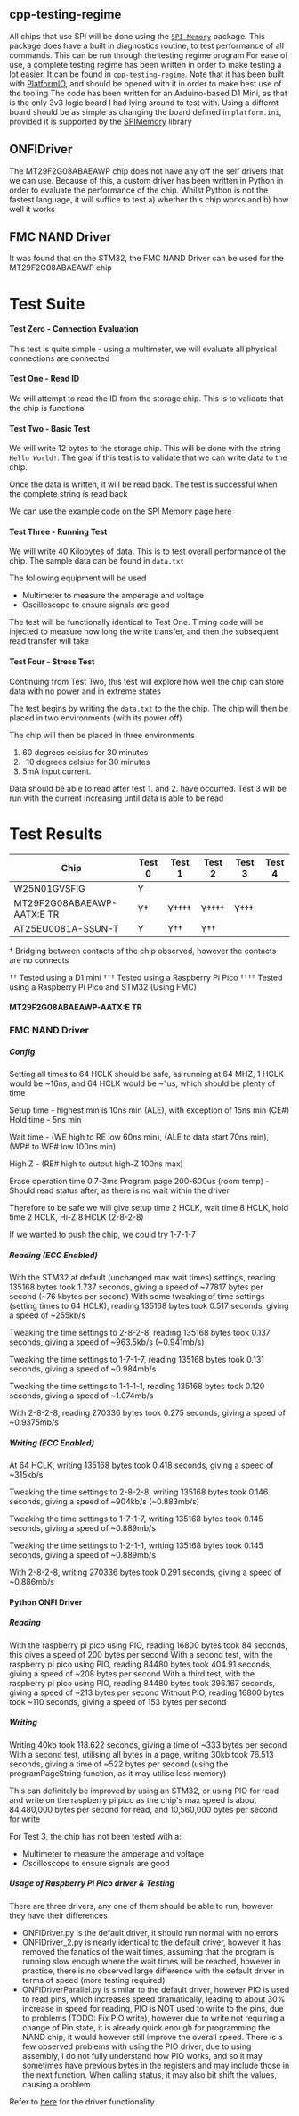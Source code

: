 ## cpp-testing-regime

All chips that use SPI will be done using the [`SPI Memory`](https://github.com/Marzogh/SPIMemory) package. This package does have a built in diagnostics routine, to test performance of all commands. This can be run through the testing regime program
For ease of use, a complete testing regime has been written in order to make testing a lot easier. It can be found in `cpp-testing-regime`. 
Note that it has been built with [PlatformIO](https://platformio.org/), and should be opened with it in order to make best use of the tooling
The code has been written for an Arduino-based D1 Mini, as that is the only 3v3 logic board I had lying around to test with. Using a differnt board should be as simple as changing the board defined in `platform.ini`, provided it is supported by the [SPIMemory](https://github.com/Marzogh/SPIMemory) library

## ONFIDriver

The MT29F2G08ABAEAWP chip does not have any off the self drivers that we can use. Because of this, a custom driver has been written in Python in order to evaluate the performance of the chip. Whilst Python is not the fastest language, it will suffice to test a) whether this chip works and b) how well it works

## FMC NAND Driver

It was found that on the STM32, the FMC NAND Driver can be used for the MT29F2G08ABAEAWP chip

# Test Suite

#### Test Zero - Connection Evaluation

This test is quite simple - using a multimeter, we will evaluate all physical connections are connected

#### Test One - Read ID

We will attempt to read the ID from the storage chip. This is to validate that the chip is functional

#### Test Two - Basic Test

We will write 12 bytes to the storage chip. This will be done with the string `Hello World!`. The goal if this test is to validate that we can write data to the chip.

Once the data is written, it will be read back. The test is successful when the complete string is read back

We can use the example code on the SPI Memory page [here](https://github.com/Marzogh/SPIMemory/blob/master/examples/readWriteString/readWriteString.ino)

#### Test Three - Running Test

We will write 40 Kilobytes of data. This is to test overall performance of the chip. The sample data can be found in `data.txt`

The following equipment will be used

- Multimeter to measure the amperage and voltage
- Oscilloscope to ensure signals are good

The test will be functionally identical to Test One. Timing code will be injected to measure how long the write transfer, and then the subsequent read transfer will take

#### Test Four - Stress Test

Continuing from Test Two, this test will explore how well the chip can store data with no power and in extreme states

The test begins by writing the `data.txt` to the the chip. The chip will then be placed in two environments (with its power off)

The chip will then be placed in three environments

1. 60 degrees celsius for 30 minutes
2. -10 degrees celsius for 30 minutes
3. 5mA input current.

Data should be able to read after test 1. and 2. have occurred. Test 3 will be run with the current increasing until data is able to be read

# Test Results
| Chip                       | Test 0 | Test 1 | Test 2 | Test 3 | Test 4 |
|----------------------------|--------|--------|--------|--------|--------|
| W25N01GVSFIG               | Y      |        |        |        |        |
| MT29F2G08ABAEAWP-AATX:E TR | Y†     | Y††††  | Y††††  | Y†††   |        |
| AT25EU0081A-SSUN-T         | Y      | Y††    | Y††    |        |        |

† Bridging between contacts of the chip observed, however the contacts are no connects

†† Tested using a D1 mini
††† Tested using a Raspberry Pi Pico
†††† Tested using a Raspberry Pi Pico and STM32 (Using FMC)


#### MT29F2G08ABAEAWP-AATX:E TR
### FMC NAND Driver
##### Config
Setting all times to 64 HCLK should be safe, as running at 64 MHZ, 1 HCLK would be ~16ns, and 64 HCLK would be ~1us, which should be plenty of time

Setup time - highest min is 10ns min (ALE), with exception of 15ns min (CE#)
Hold time - 5ns min

Wait time - (WE high to RE low 60ns min), (ALE to data start 70ns min), (WP# to WE# low 100ns min)

High Z - (RE# high to output high-Z 100ns max)

Erase operation time 0.7-3ms
Program page 200-600us (room temp) - Should read status after, as there is no wait within the driver

Therefore to be safe we will give setup time 2 HCLK, wait time 8 HCLK, hold time 2 HCLK, Hi-Z 8 HCLK (2-8-2-8)

If we wanted to push the chip, we could try 1-7-1-7

##### Reading (ECC Enabled)
With the STM32 at default (unchanged max wait times) settings, reading 135168 bytes took 1.737 seconds, giving a speed of ~77817 bytes per second (~76 kbytes per second)
With some tweaking of time settings (setting times to 64 HCLK), reading 135168 bytes took 0.517 seconds, giving a speed of ~255kb/s

Tweaking the time settings to 2-8-2-8, reading 135168 bytes took 0.137 seconds, giving a speed of ~963.5kb/s (~0.941mb/s)

Tweaking the time settings to 1-7-1-7, reading 135168 bytes took 0.131 seconds, giving a speed of ~0.984mb/s

Tweaking the time settings to 1-1-1-1, reading 135168 bytes took 0.120 seconds, giving a speed of ~1.074mb/s

With 2-8-2-8, reading 270336 bytes took 0.275 seconds, giving a speed of ~0.9375mb/s

##### Writing (ECC Enabled)
At 64 HCLK, writing 135168 bytes took 0.418 seconds, giving a speed of ~315kb/s

Tweaking the time settings to 2-8-2-8, writing 135168 bytes took 0.146 seconds, giving a speed of ~904kb/s (~0.883mb/s)

Tweaking the time settings to 1-7-1-7, writing 135168 bytes took 0.145 seconds, giving a speed of ~0.889mb/s

Tweaking the time settings to 1-2-1-1, writing 135168 bytes took 0.145 seconds, giving a speed of ~0.889mb/s


With 2-8-2-8, writing 270336 bytes took 0.291 seconds, giving a speed of ~0.886mb/s

#### Python ONFI Driver
##### Reading
With the raspberry pi pico using PIO, reading 16800 bytes took 84 seconds, this gives a speed of 200 bytes per second
With a second test, with the raspberry pi pico using PIO, reading 84480 bytes took 404.91 seconds, giving a speed of ~208 bytes per second
With a third test, with the raspberry pi pico using PIO, reading 84480 bytes took 396.167 seconds, giving a speed of ~213 bytes per second
Without PIO, reading 16800 bytes took ~110 seconds, giving a speed of 153 bytes per second

##### Writing
Writing 40kb took 118.622 seconds, giving a time of ~333 bytes per second
With a second test, utilising all bytes in a page, writing 30kb took 76.513 seconds, giving a time of ~522 bytes per second (using the programPageString function, as it may utilise less memory)

This can definitely be improved by using an STM32, or using PIO for read and write on the raspberry pi pico as the chip's max speed is about 84,480,000 bytes per second for read, and 10,560,000 bytes per second for write

For Test 3, the chip has not been tested with a:
- Multimeter to measure the amperage and voltage
- Oscilloscope to ensure signals are good

##### Usage of Raspberry Pi Pico driver & Testing
There are three drivers, any one of them should be able to run, however they have their differences
- ONFIDriver.py is the default driver, it should run normal with no errors
- ONFIDriver_2.py is nearly identical to the default driver, however it has removed the fanatics of the wait times, assuming that the program is running slow enough where the wait times will be reached, however in practice, there is no observed large difference with the default driver in terms of speed (more testing required)
- ONFIDriverParallel.py is similar to the default driver, however PIO is used to read pins, which increases speed dramatically, leading to about 30% increase in speed for reading, PIO is NOT used to write to the pins, due to problems (TODO: Fix PIO write), however due to write not requiring a change of Pin state, it is already quick enough for programming the NAND chip, it would however still improve the overall speed. There is a few observed problems with using the PIO driver, due to using assembly, I do not fully understand how PIO works, and so it may sometimes have previous bytes in the registers and may include those in the next function. When calling status, it may also bit shift the values, causing a problem

Refer to [here](https://github.com/RaphGamingz/BasicONFIDriver/tree/main) for the driver functionality
